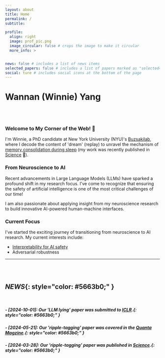 ```yaml
---
layout: about
title: Home
permalink: /
subtitle: 

profile:
  align: right
  image: prof_pic.png
  image_circular: false # crops the image to make it circular
  more_info: >


news: false # includes a list of news items
selected_papers: false # includes a list of papers marked as "selected={true}"
social: ture # includes social icons at the bottom of the page
---
```

# Wannan (Winnie) Yang
\
&nbsp;

###  Welcome to My Corner of the Web! 👋

I'm Winnie, a PhD candidate at New York University (NYU)'s [Buzsakilab](https://buzsakilab.com/wp/publications/),
where I decode the content of 'dream' (replay) to unravel the mechanism of
[memory consolidation during sleep](https://winnieyangwannan.github.io/RippleTagging/) (my work was recently published in
[Science](https://www.science.org/doi/10.1126/science.adk8261) 🥳).

### From Neuroscience to AI
Recent advancements in Large Language Models (LLMs) have sparked a profound shift in
my research focus. I've come to recognize that ensuring the safety of artificial intelligence is one of the most critical
challenges of our time!

I am also passionate about applying insight from my neuroscience research to build innovative AI-powered human-machine interfaces.

 

### Current Focus
I've started the exciting journey of transitioning from neuroscience to AI research. My current interests include:

- [Interpretability for AI safety](https://winnieyangwannan.github.io/LLM_Deception/) 
- Adversarial robustness

---
\
&nbsp;
&nbsp;
&nbsp;
&nbsp;
## *NEWS*{: style="color: #5663b0;" }
&nbsp;
&nbsp;


#####  *- [2024-10-01]: Our 'LLM lying' paper was submitted to [ICLR](https://winnieyangwannan.github.io/LLM_Deception/).*{: style="color: #5663b0;" }


#####  *- [2024-05-21]: Our 'ripple-tagging' paper was covered in the [Quanta Magzine](https://www.quantamagazine.org/electric-ripples-in-the-resting-brain-tag-memories-for-storage-20240521/).*{: style="color: #5663b0;" }


#####  *- [2024-03-28]: Our 'ripple-tagging' paper was published in [Science](https://www.science.org/doi/10.1126/science.adk8261).*{: style="color: #5663b0;" }
